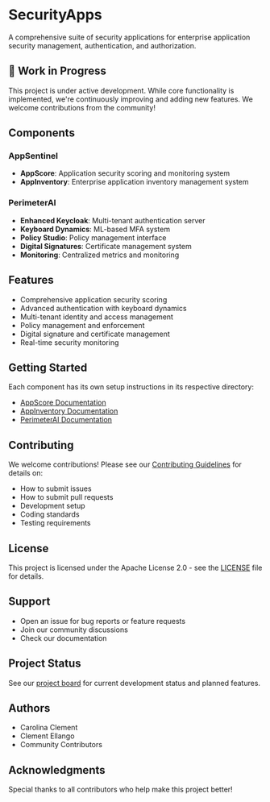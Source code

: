 # SecurityApps

A comprehensive suite of security applications for enterprise application security management, authentication, and authorization.

## 🚧 Work in Progress

This project is under active development. While core functionality is implemented, we're continuously improving and adding new features. We welcome contributions from the community!

## Components

### AppSentinel
- **AppScore**: Application security scoring and monitoring system
- **AppInventory**: Enterprise application inventory management system

### PerimeterAI
- **Enhanced Keycloak**: Multi-tenant authentication server
- **Keyboard Dynamics**: ML-based MFA system
- **Policy Studio**: Policy management interface
- **Digital Signatures**: Certificate management system
- **Monitoring**: Centralized metrics and monitoring

## Features

- Comprehensive application security scoring
- Advanced authentication with keyboard dynamics
- Multi-tenant identity and access management
- Policy management and enforcement
- Digital signature and certificate management
- Real-time security monitoring

## Getting Started

Each component has its own setup instructions in its respective directory:

- [AppScore Documentation](AppSentinel/AppScore/docs/)
- [AppInventory Documentation](AppSentinel/AppInventory/docs/)
- [PerimeterAI Documentation](PerimeterAI/docs/)

## Contributing

We welcome contributions! Please see our [Contributing Guidelines](CONTRIBUTING.md) for details on:
- How to submit issues
- How to submit pull requests
- Development setup
- Coding standards
- Testing requirements

## License

This project is licensed under the Apache License 2.0 - see the [LICENSE](LICENSE) file for details.

## Support

- Open an issue for bug reports or feature requests
- Join our community discussions
- Check our documentation

## Project Status

See our [project board](../../projects) for current development status and planned features.

## Authors

- Carolina Clement
- Clement Ellango
- Community Contributors

## Acknowledgments

Special thanks to all contributors who help make this project better!
